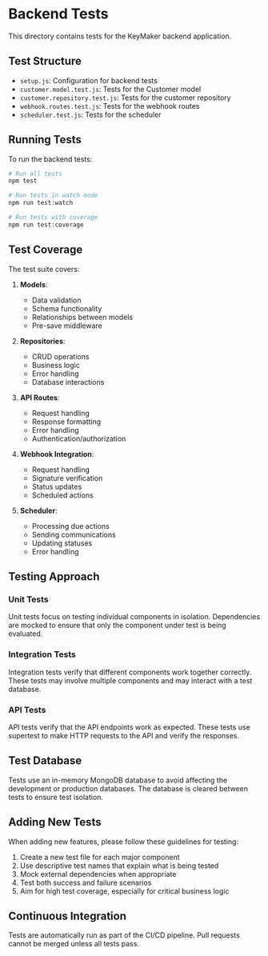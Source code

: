 # Backend Tests

This directory contains tests for the KeyMaker backend application.

## Test Structure

- `setup.js`: Configuration for backend tests
- `customer.model.test.js`: Tests for the Customer model
- `customer.repository.test.js`: Tests for the customer repository
- `webhook.routes.test.js`: Tests for the webhook routes
- `scheduler.test.js`: Tests for the scheduler

## Running Tests

To run the backend tests:

```bash
# Run all tests
npm test

# Run tests in watch mode
npm run test:watch

# Run tests with coverage
npm run test:coverage
```

## Test Coverage

The test suite covers:

1. **Models**:
   - Data validation
   - Schema functionality
   - Relationships between models
   - Pre-save middleware

2. **Repositories**:
   - CRUD operations
   - Business logic
   - Error handling
   - Database interactions

3. **API Routes**:
   - Request handling
   - Response formatting
   - Error handling
   - Authentication/authorization

4. **Webhook Integration**:
   - Request handling
   - Signature verification
   - Status updates
   - Scheduled actions

5. **Scheduler**:
   - Processing due actions
   - Sending communications
   - Updating statuses
   - Error handling

## Testing Approach

### Unit Tests

Unit tests focus on testing individual components in isolation. Dependencies are mocked to ensure that only the component under test is being evaluated.

### Integration Tests

Integration tests verify that different components work together correctly. These tests may involve multiple components and may interact with a test database.

### API Tests

API tests verify that the API endpoints work as expected. These tests use supertest to make HTTP requests to the API and verify the responses.

## Test Database

Tests use an in-memory MongoDB database to avoid affecting the development or production databases. The database is cleared between tests to ensure test isolation.

## Adding New Tests

When adding new features, please follow these guidelines for testing:

1. Create a new test file for each major component
2. Use descriptive test names that explain what is being tested
3. Mock external dependencies when appropriate
4. Test both success and failure scenarios
5. Aim for high test coverage, especially for critical business logic

## Continuous Integration

Tests are automatically run as part of the CI/CD pipeline. Pull requests cannot be merged unless all tests pass.